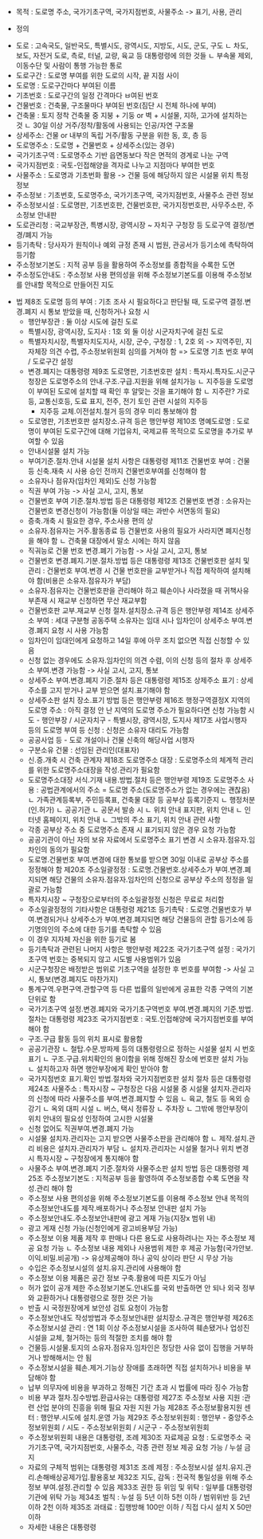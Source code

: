 * 목적 : 도로명 주소, 국가기초구역, 국가지점번호, 사물주소 -> 표기, 사용, 관리
 
 * 정의
 - 도로 : 고속국도, 일반국도, 특별시도, 광역시도, 지방도, 시도, 군도, 구도
    ㄴ 차도, 보도, 자전거 도로, 측로, 터널, 교량, 육교 등 대통령령에 의한 것들
    ㄴ 부속물 제외, 이동수단 및 사람이 통행 가능한 통로
- 도로구간 : 도로명 부여를 위한 도로의 시작, 끝 지점 사이
- 도로명 : 도로구간마다 부여된 이름
- 기초번호 : 도로구간의 일정 간격마다 ㅂ여된 번호
- 건물번호 : 건축물, 구조물마다 부여된 번호(짐단 시 전체 하나에 부여)
- 건축물 : 토지 정착 건축물 중 지붕 + 기둥 or 벽 + 시설물, 지하, 고가에 설치하는 것
    ㄴ 30일 이상 거주/정착/활동에 사용되는 인공/자연 구조물
- 상세주소: 건물 or 내부의 독립 거주/활동 구분을 위한 동, 호, 층 등
- 도로명주소 : 도로명 + 건물번호 + 상세주소(있는 경우)
- 국가기초구역 : 도로명주소 기반 읍면동보다 작은 면적의 경계로 나눈 구역
- 국가지점번호 : 국토-인접해양을 격자로 나누고 지점마다 부여한 번호
- 사물주소 : 도로명과 기초번화 활용 -> 건물 등에 해당하지 않은 시설물 위치 특정 정보
- 주소정보 : 기초번호, 도로명주소, 국가기초구역, 국가지점번호, 사물주소 관련 정보
- 주소정보시설 : 도로명판, 기초번호판, 건물번호판, 국가지정번호판, 사무주소판, 주소정보 안내판
- 도로관리청 : 국교부장관, 특병시장, 광역시장 ~ 자치구 구청장 등 도로구역 결정/변경/폐지 가능
- 등기촉탁 : 당사자가 원칙이나 예외 규정 존재 시 법원, 관공서가 등기소에 촉탁하여 등기함
- 주소정보기본도 : 지적 공부 등을 활용하여 주소정보를 종합적을 수록한 도면
- 주소정도안내도 : 주소정보 사용 편의성을 위해 주소정보기본도를 이용해 주소정보를 안내할 목적으로 만들어진 지도


 * 법
 제8조 도로명 등의 부여
    : 기초 조사 시 필요하다고 판단될 때, 도로구역 결정.변경.폐지 시 통보 받았을 때, 신청하거나 요청 시
    - 행안부장관 : 둘 이상 시도에 걸친 도로
    - 특별시장, 광역시장, 도지사 : 1호 외 둘 이상 시군자치구에 걸친 도로
    - 특별자치시장, 특별자치도지사, 시장, 군수, 구청장 : 1, 2호 외
    -> 지역주민, 지자체장 의견 수렵, 주소정보위원회 심의를 거쳐야 함
    => 도로명 기초 번호 부여 / 도로구간 설정
    * 변경.폐지는 대통령령
 제9조 도로명판, 기초번호판 설치
    : 특자시.특자도.시군구청장은 도로명주소의 안내.구조.구급.지원을 위해 설치가능
    ㄴ 지주등을 도로명이 부여된 도로에 설치할 때 확인 후 알맞는 것을 표기해야 함
        ㄴ 지주란? 가로등, 교통신호등, 도료 표지, 전주, 전기 토인 관련 시설의 지주등
        - 지주등 교체.이전설치.철거 등의 경우 미리 통보해야 함
    * 도로명판, 기초번호판 설치장소.규격 등은 행안부령
 제10조 명예도로명
    : 도로명이 부여된 도로구간에 대해 기업유치, 국제교류 목적으로 도로명을 추가로 부여할 수 있음
    - 안내시설물 설치 가능
    * 부여기준.절차.안내 시설물 설치 사항은 대통령령
 제11조 건물번호 부여
    : 건물등 신축.재축 시 사용 승인 전까지 건물번호부여를 신청해야 함
    - 소유자나 점유자(임차인 제외)도 신청 가능함
    - 직권 부여 가능 -> 사실 고시, 고지, 통보
    * 건물번호 부여 기준.절차.방법 등은 대통령령
 제12조 건물번호 변경
    : 소유자는 건물번호 변경신청이 가능함(둘 이상일 때는 과반수 서면동의 필요)
    - 증축.개축 시 필요한 경우, 주소사용 편의 상
    - 소유자.점유자는 거주.활동종료 등 건물번호 사용의 필요가 사라지면 폐지신청을 해야 함
        ㄴ 건축물 대장에서 말소 시에는 하지 않음
    - 직궈능로 건물 번호 변경.폐기 가능함 -> 사실 고시, 고지, 통보
    * 건물번호 변경.폐지.기분.절차.방법 등은 대통령령
 제13조 건물번호판 설치 및 관리
    : 건물번호 부여.변경 시 건물 번호판을 교부받거나 직접 제작하여 설치해야 함(비용은 소유자.점유자가 부담)
    - 소유자.점유자는 건물번호판을 관리해야 하고 훼손이나 사라졌을 때 귀책사유 부존재 시 재교부 신청하면 무산 재교부함
    * 건물번호판 교부.재교부 신청 절차.설치장소.규격 등은 행안부령
 제14조 상세주소 부여
    : 세대 구분형 공동주택 소유자는 임대 시나 임차인이 상세주소 부여.변경.폐지 요청 시 사용 가능함
    - 임차인이 임대인에게 요청하고 14일 후에 아무 조치 없으면 직접 신청할 수 있음
    - 신청 없는 경우에도 소유자.임차인의 의견 수렴, 이의 신청 등의 절차 후 상세주소 부여.변경 가능함 -> 사실 고시, 고지, 통보
    * 상세주소 부여.변경.폐지 기준.절차 등은 대통령령
 제15조 상제주소 표기
    : 상세주소를 고지 받거나 교부 받으면 설치.표기해야 함
    * 상세주소판 설치 장소.표기 방법 등은 행안부령
 제16조 행정구역결정X 지역의 도로명 주소
    : 아직 결정 안 난 지역의 도로명 주소가 필요하다면 신청 가능함
    시도 - 행안부장 / 시군자치구 - 특별시장, 광역시장, 도지사
 제17조 사업시행자 등의 도로명 부여 등 신청
    : 신청은 소유자 대리도 가능함
    - 공공사업 등 - 도로 개설이나 건물 신축의 해당사업 시행자
    - 구분소유 건물 : 선임된 관리인(대표자)
    - 신.증.개축 시 건축 관계자
 제18조 도로명주소 대장
    : 도로명주소의 체계적 관리를 위한 도로명주소대장을 작성.관리가 필요함
    * 도로명주소대장 서식.기재 내용.방법.절차 등은 행안부령
 제19조 도로명주소 사용
    : 공법관계에서의 주소 = 도로명 주소(도로명주소가 없는 경우에는 괜찮음)
    ㄴ 가족관계등록부, 주민등록표, 건축물 대장 등 공부상 등록기준지
    ㄴ 행정처분(인.허가)
    ㄴ 공공기관
    ㄴ 공문서 발송 시
    ㄴ 위치 안내 표지판, 위치 안내
    ㄴ 인터넷 홈페이지, 위치 안내
    ㄴ 그밖의 주소 표기, 위치 안내 관련 사항
    - 각종 공부상 주소 중 도로명주소 존재 시 표기되지 않은 경우 요청 가능함
    - 공공기관이 아닌 자의 보유 자료에서 도로명주소 표기 변경 시 소유자.점유자.임차인의 동의가 필요함
    - 도로명.건물번호 부여.변경에 대한 통보를 받으면 30일 이내로 공부상 주소를 정정해야 함
 제20조 주소일괄정정
    : 도로명.건물번호.상세주소가 부여.변경.폐지되면 해당 건물의 소유자.점유자.임차인의 신청으로 공부상 주소의 정정을 일괄로 가능함
    - 특자치시장 ~ 구청장으로부터의 주소일괄정정 신청은 무료로 처리함
    * 주소일괄정정의 기타사항은 대통령령
 제21조 등기촉탁
    : 도로명.건물번호가 부여.변경되거나 상세주소가 부여.변경.폐지되면 해당 건물등의 관할 등기소에 등기명의인의 주소에 대한 등기를 촉탁할 수 있음
    - 이 경우 지자체 자신을 위한 등기로 봄
    * 등기촉탁과 관련된 나머지 사항은 행안부령
 제22조 국가기초구역 설정
    : 국가기초구역 번호는 중복되지 않고 시도별 사용범위가 있음
    - 시군구청장은 배정받은 범위로 기초구역을 설정한 후 번호를 부여함 -> 사실 고시, 통보(변경.폐지도 마찬가지)
    - 통계구역.우편구역.관할구역 등 다른 법률의 일반에게 공표한 각종 구역의 기본단위로 함
    * 국가기초구역 설정.변경.폐지와 국가기초구역번호 부여.변경.폐지의 기준.방법.절차는 대통령령
 제23조 국가지점번호
    : 국토.인접해양에 국가지점번호를 부여해야 함
    - 구조.구급 활동 등의 위치 표시로 활용함
    - 공공기관장
    ㄴ 철탑.수문.방파제 등의 대통령령으로 정하는 시설물 설치 시 번호 표기
    ㄴ 구조.구급.위치확인의 용이함을 위해 정해진 장소에 번호판 설치 가능
    ㄴ 설치하고자 하면 행안부장에게 확인 받아야 함
    * 국가지점번호 표기.확인 방법.절차와 국가지점번호판 설치 절차 등은 대통령령
 제24조 사물주소
    : 특자시장 ~ 구청장은 다음 시설물 중 시설물 설치자.관리자의 신청에 따라 사물주소를 부여.변경.폐지할 수 있음
    ㄴ 육교, 철도 등 옥외 승강기 ㄴ 옥외 대피 시설 ㄴ 버스, 택시 정류장 ㄴ 주차장 ㄴ 그밖에 행안부장이 위치 안내의 필요성 인정하여 고시한 시설물
    - 신청 없어도 직권부여.변경.폐지 가능
    - 시설물 설치자.관리자는 고지 받으면 사물주소판을 관리해야 함
        ㄴ 제작.설치.관리 비용은 설치자.관리자가 부담
        ㄴ 설치자.관리자는 시설물 철거나 위치 변경 시 특자시장 ~ 구청장에게 통지해야 함
    * 사물주소 부여.변경.폐지 기준.절차와 사물주소판 설치 방법 등은 대통령령
 제25조 주소정보기본도
    : 지적공부 등을 활영하여 주소정보종합 수록 도면을 작성.관리 해야 함
    - 주소정보 사용 편의성을 위해 주소정보기본도를 이용해 주소정보 안내 목적의 주소정보안내도를 제작.배포하거나 주소정보 안내판 설치 가능
    - 주소정보안내도.주소정보안내판에 광고 게재 가능(지장x 범위 내)
    - 광고 게재 신청 가능(신청인에게 광고비용부담 가능)
    - 주소정보 이용 제품 제작 후 판매나 다른 용도로 사용하려나는 자는 주소정보 제공 요청 가능
    ㄴ 주소정보 내용 제외나 사용범위 제한 후 제공 가능함(국가안보.이익.비밀.비공개)
    -> 유상제공해야 하나 공익 상이라 판단 시 무상 가능
    - 수입은 주소정보시설의 설치.유지.관리에 사용해야 함
    - 주소정보 이용 제품은 공간 정보 구축.활용에 따른 지도가 아님
    - 허가 없이 공개 제한 주소정보기본도.안내도를 국외 반출하면 안 되나 외국 정부와 교환하거나 대통령령으로 정한 것은 가능
    - 반출 시 국정원장에게 보안성 검토 요청이 가능함
    * 주소정보안내도 작성방법과 주소정보안내판 설치장소.규격은 행안부령
 제26조 주소정보시설 관리
    : 연 1회 이상 주소정보시설을 조사하여 훼손됐거나 업성진 시설을 교체, 철거하는 등의 적절한 조치를 해야 함
    - 건물등.시설물.토지의 소유자.점유자.임차인은 정당한 사유 없이 집행을 거부하거나 방해해서는 안 됨
    - 주소정보시설을 훼손.제거.기능상 장애를 초래하면 직접 설치하거나 비용을 부담해야 함
    - 납부 의무자에 비용을 부과하고 정해진 기간 초과 시 법률에 따라 징수 가능함
    * 비용 부과 절차.징수방법.환급사유는 대통령령
 제27조 주소정보 사용 지원
    :관련 산업 분야의 진흥을 위해 필요 자원 지원 가능
 제28조 주소정보활용지원 센터
    : 행안부.시도에 설치.운영 가능
 제29조 주소정보위원회
    : 행안부 - 중앙주소정보위원회 / 시도 - 주소정보위원회 / 시군구 - 주소정보위원회
    * 주소정보위원회 내용은 대통령령, 조례
 제30조 자료제공 요청
    : 도로명주소 국가기초구역, 국가지점번호, 사물주소, 각종 관련 정보 제공 요청 가능 / 누설 금지
    * 자료의 구체적 범위는 대통령령
 제31조 조례 제정
    : 주소정보시설 설치.유지.관리.손해배상공제가입.활용홍보
 제32조 지도, 감독
    : 전국적 통일성을 위해 주소정보 부여.설정.관리할 수 있음
 제33조 권한 등 위임 및 위탁
    : 일부를 대통령령 기관에 위탁 가능
 제34조 벌칙
    : 누설 등 5년 이하 5천 이하 / 범위위반 등 2년 이하 2천 이하
 제35조 과태료
    : 집행방해 100만 이하 / 직접 다시 설치 X 50만 이하
    * 자세한 내용은 대통령령
